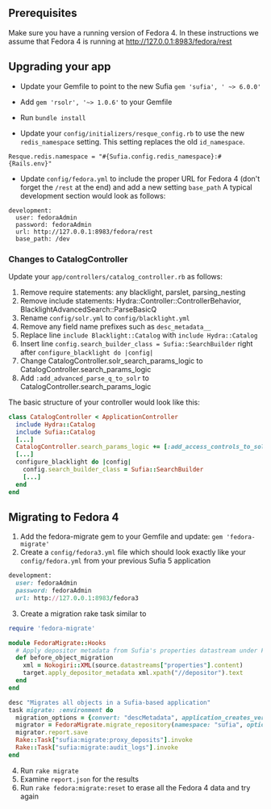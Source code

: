 ## Prerequisites
Make sure you have a running version of Fedora 4. In these instructions we assume that Fedora 4 is running at http://127.0.0.1:8983/fedora/rest

## Upgrading your app
* Update your Gemfile to point to the new Sufia 
`gem 'sufia', ' ~> 6.0.0'`

* Add `gem 'rsolr', '~> 1.0.6'` to your Gemfile

* Run `bundle install`

* Update your `config/initializers/resque_config.rb` to use the new `redis_namespace` setting. This setting replaces the old `id_namespace`. 

```Resque.redis.namespace = "#{Sufia.config.redis_namespace}:#{Rails.env}"```

* Update `config/fedora.yml` to include the proper URL for Fedora 4 (don't forget the `/rest` at the end) and add a new setting `base_path` A typical development section would look as follows:

```
development:
  user: fedoraAdmin
  password: fedoraAdmin
  url: http://127.0.0.1:8983/fedora/rest
  base_path: /dev
```

### Changes to CatalogController

Update your `app/controllers/catalog_controller.rb` as follows: 

1. Remove require statements: any blacklight, parslet, parsing_nesting
1. Remove include statements: Hydra::Controller::ControllerBehavior, BlacklightAdvancedSearch::ParseBasicQ
1. Rename `config/solr.yml` to `config/blacklight.yml`
1. Remove any field name prefixes such as `desc_metadata__`
1. Replace line `include Blacklight::Catalog` with `include Hydra::Catalog`
1. Insert line `config.search_builder_class = Sufia::SearchBuilder` right after `configure_blacklight do |config|`
1. Change CatalogController.solr_search_params_logic to CatalogController.search_params_logic
1. Add `:add_advanced_parse_q_to_solr` to CatalogController.search_params_logic

The basic structure of your controller would look like this: 
``` ruby
class CatalogController < ApplicationController
  include Hydra::Catalog
  include Sufia::Catalog
  [...]
  CatalogController.search_params_logic += [:add_access_controls_to_solr_params, :add_advanced_parse_q_to_solr]
  [...]
  configure_blacklight do |config|
    config.search_builder_class = Sufia::SearchBuilder
    [...]
  end
end
```

## Migrating to Fedora 4
1. Add the fedora-migrate gem to your Gemfile and update: `gem 'fedora-migrate'`
2. Create a `config/fedora3.yml` file which should look exactly like your `config/fedora.yml` from your previous Sufia 5 application
``` ruby
development:
  user: fedoraAdmin
  password: fedoraAdmin
  url: http://127.0.0.1:8983/fedora3
```
3. Create a migration rake task similar to
``` ruby
require 'fedora-migrate'

module FedoraMigrate::Hooks
  # Apply depositor metadata from Sufia's properties datastream under Fedora 3
  def before_object_migration
    xml = Nokogiri::XML(source.datastreams["properties"].content)
    target.apply_depositor_metadata xml.xpath("//depositor").text
  end
end

desc "Migrates all objects in a Sufia-based application"
task migrate: :environment do
  migration_options = {convert: "descMetadata", application_creates_versions: true}
  migrator = FedoraMigrate.migrate_repository(namespace: "sufia", options: migration_options )
  migrator.report.save
  Rake::Task["sufia:migrate:proxy_deposits"].invoke
  Rake::Task["sufia:migrate:audit_logs"].invoke
end
```
4. Run `rake migrate`
5. Examine `report.json` for the results
6. Run `rake fedora:migrate:reset` to erase all the Fedora 4 data and try again


